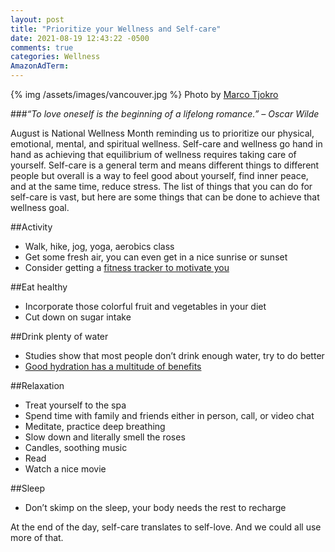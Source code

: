 ```yaml
---
layout: post
title: "Prioritize your Wellness and Self-care"
date: 2021-08-19 12:43:22 -0500
comments: true
categories: Wellness
AmazonAdTerm: 
---
```

{% img /assets/images/vancouver.jpg %}
Photo by <a href="https://unsplash.com/@marcotjokro?utm_source=unsplash&utm_medium=referral&utm_content=creditCopyText">Marco Tjokro</a>

###*“To love oneself is the beginning of a lifelong romance.” – Oscar Wilde*

August is National Wellness Month reminding us to prioritize our physical, emotional, mental, and spiritual wellness. Self-care and wellness go hand in hand as achieving that equilibrium of wellness requires taking care of yourself. Self-care is a general term and means different things to different people but overall is a way to feel good about yourself, find inner peace, and at the same time, reduce stress. The list of things that you can do for self-care is vast, but here are some things that can be done to achieve that wellness goal.

##Activity
- Walk, hike, jog, yoga, aerobics class
- Get some fresh air, you can even get in a nice sunrise or sunset
- Consider getting a [fitness tracker to motivate you](http://geridoc.net/blog/2021/07/06/should-i-get-an-activity-tracker/)

##Eat healthy
- Incorporate those colorful fruit and vegetables in your diet
- Cut down on sugar intake

##Drink plenty of water
- Studies show that most people don’t drink enough water, try to do better
- [Good hydration has a multitude of benefits](http://geridoc.net/blog/2021/06/26/staying-hydrated-in-the-summer/)

##Relaxation
- Treat yourself to the spa
- Spend time with family and friends either in person, call, or video chat
- Meditate, practice deep breathing
- Slow down and literally smell the roses
- Candles, soothing music
- Read
- Watch a nice movie

##Sleep
- Don’t skimp on the sleep, your body needs the rest to recharge

At the end of the day, self-care translates to self-love. And we could all use more of that.
